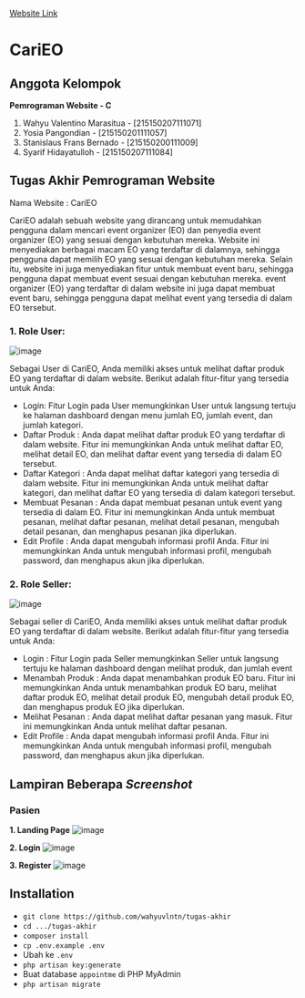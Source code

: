 [Website Link](http://3.95.8.21/)

<h1>CariEO</h1>

## Anggota Kelompok

**Pemrograman Website - C**
1. Wahyu Valentino Marasitua     -   [215150207111071]
2. Yosia Pangondian              -   [215150201111057]
3. Stanislaus Frans Bernado      -   [215150200111009]
4. Syarif Hidayatulloh           -   [215150207111084]

## Tugas Akhir Pemrograman Website
Nama Website : CariEO

CariEO adalah sebuah website yang dirancang untuk memudahkan pengguna dalam mencari event organizer (EO) dan penyedia event organizer (EO) yang sesuai dengan kebutuhan mereka. Website ini menyediakan berbagai macam EO yang terdaftar di dalamnya, sehingga pengguna dapat memilih EO yang sesuai dengan kebutuhan mereka. Selain itu, website ini juga menyediakan fitur untuk membuat event baru, sehingga pengguna dapat membuat event sesuai dengan kebutuhan mereka. event organizer (EO) yang terdaftar di dalam website ini juga dapat membuat event baru, sehingga pengguna dapat melihat event yang tersedia di dalam EO tersebut.

### 1. Role User:
![image](https://github.com/wahyuvlntn/tugas-akhir/assets/58659139/f0943677-428c-4aa0-972a-146a8f038401)


Sebagai User di CariEO, Anda memiliki akses untuk melihat daftar produk EO yang terdaftar di dalam website. Berikut adalah fitur-fitur yang tersedia untuk Anda:

- Login: Fitur Login pada User memungkinkan User untuk langsung tertuju ke halaman dashboard dengan menu jumlah EO, jumlah event, dan jumlah kategori.
- Daftar Produk : Anda dapat melihat daftar produk EO yang terdaftar di dalam website. Fitur ini memungkinkan Anda untuk melihat daftar EO, melihat detail EO, dan melihat daftar event yang tersedia di dalam EO tersebut.
- Daftar Kategori : Anda dapat melihat daftar kategori yang tersedia di dalam website. Fitur ini memungkinkan Anda untuk melihat daftar kategori, dan melihat daftar EO yang tersedia di dalam kategori tersebut.
- Membuat Pesanan : Anda dapat membuat pesanan untuk event yang tersedia di dalam EO. Fitur ini memungkinkan Anda untuk membuat pesanan, melihat daftar pesanan, melihat detail pesanan, mengubah detail pesanan, dan menghapus pesanan jika diperlukan.
- Edit Profile : Anda dapat mengubah informasi profil Anda. Fitur ini memungkinkan Anda untuk mengubah informasi profil, mengubah password, dan menghapus akun jika diperlukan.

### 2. Role Seller:
![image](https://github.com/wahyuvlntn/tugas-akhir/assets/58659139/f8d9d5fa-bd6f-4c81-9b23-e7e70ed2f1bb)


Sebagai seller di CariEO, Anda memiliki akses untuk melihat daftar produk EO yang terdaftar di dalam website. Berikut adalah fitur-fitur yang tersedia untuk Anda:
- Login : Fitur Login pada Seller memungkinkan Seller untuk langsung tertuju ke halaman dashboard dengan melihat produk, dan jumlah event
- Menambah Produk : Anda dapat menambahkan produk EO baru. Fitur ini memungkinkan Anda untuk menambahkan produk EO baru, melihat daftar produk EO, melihat detail produk EO, mengubah detail produk EO, dan menghapus produk EO jika diperlukan.
- Melihat Pesanan : Anda dapat melihat daftar pesanan yang masuk. Fitur ini memungkinkan Anda untuk melihat daftar pesanan.
- Edit Profile : Anda dapat mengubah informasi profil Anda. Fitur ini memungkinkan Anda untuk mengubah informasi profil, mengubah password, dan menghapus akun jika diperlukan.


## Lampiran Beberapa *Screenshot*
### Pasien
**1. Landing Page**
![image](https://github.com/wahyuvlntn/tugas-akhir/assets/58659139/b487a5ad-3b54-4242-a288-ffab9d548cdf)


**2. Login**
![image](https://github.com/wahyuvlntn/tugas-akhir/assets/58659139/5266dea3-199b-46cd-8f69-09537ad60e96)


**3. Register**
![image](https://github.com/wahyuvlntn/tugas-akhir/assets/58659139/f5041527-3ab0-4053-b622-3ff7616a97f0)

  
## Installation
- `git clone https://github.com/wahyuvlntn/tugas-akhir`
- `cd .../tugas-akhir`
- `composer install`
- `cp .env.example .env`
- Ubah ke `.env`
- `php artisan key:generate`
- Buat database `appointme` di PHP MyAdmin
- `php artisan migrate`
